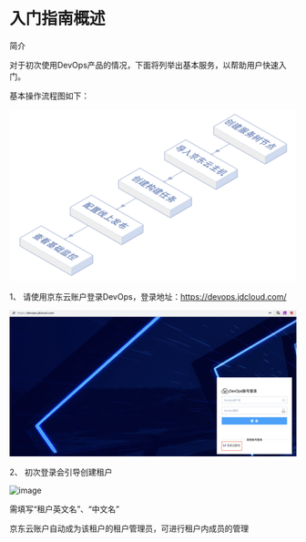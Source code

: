# 入门指南概述

简介

对于初次使用DevOps产品的情况，下面将列举出基本服务，以帮助用户快速入门。

基本操作流程图如下：

![image](https://github.com/jdcloudcom/cn/blob/DevOps/image/DevOps/Getting-Started1.png)

1、 请使用京东云账户登录DevOps，登录地址：https://devops.jdcloud.com/
 
![](/image/DevOps/Onboard.png) 

2、 初次登录会引导创建租户

![image](https://github.com/jdcloudcom/cn/blob/DevOps/image/DevOps/Starting2.png)

需填写“租户英文名”、“中文名”

京东云账户自动成为该租户的租户管理员，可进行租户内成员的管理
